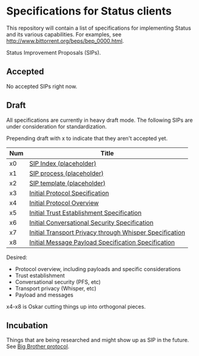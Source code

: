 # Specifications for Status clients

This repository will contain a list of specifications for implementing Status and its various capabilities. For examples, see http://www.bittorrent.org/beps/bep_0000.html.

Status Improvement Proposals (SIPs).

## Accepted

No accepted SIPs right now.

## Draft

All specifications are currently in heavy draft mode. The following SIPs are under consideration for standardization.

Prepending draft with x to indicate that they aren't accepted yet.

| Num | Title |
|-----|----|
| x0   | [SIP Index (placeholder)](README.md) |
| x1   | [SIP process (placeholder)](https://github.com/status-im/specs/issues/1) |
| x2   | [SIP template (placeholder)](https://tools.ietf.org/html/rfc2119) |
| x3   | [Initial Protocol Specification](protocol.md) |
| x4   | [Initial Protocol Overview](x4.md) |
| x5   | [Initial Trust Establishment Specification](x5.md) |
| x6   | [Initial Conversational Security Specification](x6.md) |
| x7   | [Initial Transport Privacy through Whisper Specification](x7.md) |
| x8   | [Initial Message Payload Specification Specification](x8.md) |

Desired:
- Protocol overview, including payloads and specific considerations
- Trust establishment
- Conversational security (PFS, etc)
- Transport privacy (Whisper, etc)
- Payload and messages

x4-x8 is Oskar cutting things up into orthogonal pieces.


## Incubation

Things that are being researched and might show up as SIP in the future. See [Big Brother protocol](https://github.com/status-im/bigbrother-specs/).
